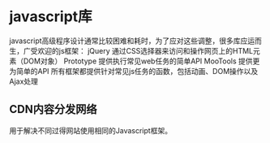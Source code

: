 # javascript库
javascript高级程序设计通常比较困难和耗时，为了应对这些调整，很多库应运而生，广受欢迎的js框架：
jQuery 通过CSS选择器来访问和操作网页上的HTML元素（DOM对象）
Prototype 提供执行常见web任务的简单API
MooTools 提供更为简单的API
所有框架都提供针对常见js任务的函数，包括动画、DOM操作以及Ajax处理
## CDN内容分发网络
用于解决不同过得网站使用相同的Javascript框架。
<script src="https://ajax.googleapis.com/ajax/libs/jquery/1.8.3/jquery.min.js">
